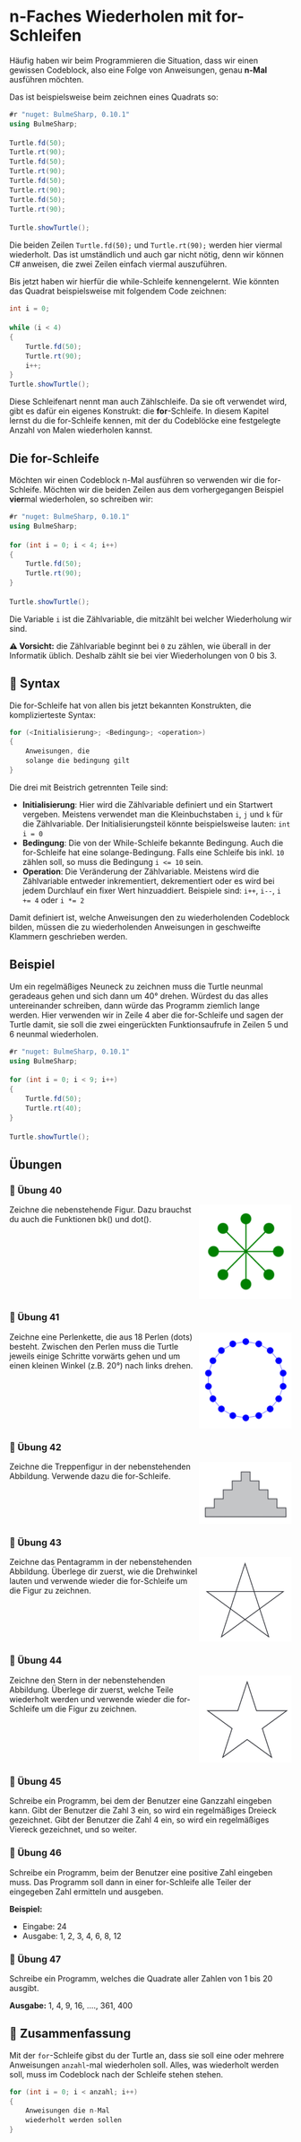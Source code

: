 # n-Faches Wiederholen mit for-Schleifen

Häufig haben wir beim Programmieren die Situation,
dass wir einen gewissen Codeblock, also eine Folge von Anweisungen,
genau **n-Mal** ausführen möchten.

Das ist beispielsweise beim zeichnen eines Quadrats so:

```cs
#r "nuget: BulmeSharp, 0.10.1"
using BulmeSharp;

Turtle.fd(50);
Turtle.rt(90);
Turtle.fd(50);
Turtle.rt(90);
Turtle.fd(50);
Turtle.rt(90);
Turtle.fd(50);
Turtle.rt(90);

Turtle.showTurtle();
```

Die beiden Zeilen `Turtle.fd(50);` und `Turtle.rt(90);` werden hier viermal wiederholt.
Das ist umständlich und auch gar nicht nötig, denn wir können
C# anweisen, die zwei Zeilen einfach viermal auszuführen.

Bis jetzt haben wir hierfür die while-Schleife kennengelernt.
Wie könnten das Quadrat beispielsweise mit folgendem Code zeichnen:

```cs
int i = 0;

while (i < 4)
{
    Turtle.fd(50);
    Turtle.rt(90);
    i++;
}
Turtle.showTurtle();
```

Diese Schleifenart nennt man auch Zählschleife.
Da sie oft verwendet wird, gibt es dafür ein eigenes Konstrukt:
die **for**-Schleife. In diesem Kapitel lernst du die for-Schleife kennen,
mit der du Codeblöcke eine festgelegte Anzahl von Malen wiederholen kannst.

## Die for-Schleife

Möchten wir einen Codeblock n-Mal ausführen so verwenden wir die for-Schleife.
Möchten wir die beiden Zeilen aus dem vorhergegangen
Beispiel **vier**mal wiederholen, so schreiben wir:

```cs
#r "nuget: BulmeSharp, 0.10.1"
using BulmeSharp;

for (int i = 0; i < 4; i++)
{
    Turtle.fd(50);
    Turtle.rt(90);
}

Turtle.showTurtle();
```

Die Variable `i` ist die Zählvariable, die mitzählt bei welcher Wiederholung wir sind.

**⚠️ Vorsicht:** die Zählvariable beginnt bei `0` zu zählen,
wie überall in der Informatik üblich.
Deshalb zählt sie bei vier Wiederholungen von 0 bis 3.

## 📜 Syntax

Die for-Schleife hat von allen bis jetzt bekannten Konstrukten,
die komplizierteste Syntax:

```cs
for (<Initialisierung>; <Bedingung>; <operation>)
{
    Anweisungen, die
    solange die bedingung gilt
}
```

Die drei mit Beistrich getrennten Teile sind:

* **Initialisierung**: Hier wird die Zählvariable definiert und ein Startwert vergeben. Meistens verwendet man die Kleinbuchstaben `i`, `j` und `k` für die Zählvariable. Der Initialisierungsteil könnte beispielsweise lauten: `int i = 0`
* **Bedingung**: Die von der While-Schleife bekannte Bedingung. Auch die for-Schleife hat eine solange-Bedingung. Falls eine Schleife bis inkl. `10` zählen soll, so muss die Bedingung `i <= 10` sein.
* **Operation**: Die Veränderung der Zählvariable. Meistens wird die Zählvariable entweder inkrementiert, dekrementiert oder es wird bei jedem Durchlauf ein fixer Wert hinzuaddiert. Beispiele sind: `i++`, `i--`, `i += 4` oder `i *= 2`


Damit definiert ist, welche Anweisungen den zu wiederholenden Codeblock bilden,
müssen die zu wiederholenden Anweisungen in geschweifte Klammern geschrieben werden.



## Beispiel
Um ein regelmäßiges Neuneck zu zeichnen muss
die Turtle neunmal geradeaus gehen und sich dann um 40° drehen.
Würdest du das alles untereinander schreiben, dann würde das Programm ziemlich lange werden.
Hier verwenden wir in Zeile 4 aber die
for-Schleife und sagen der Turtle damit, sie soll die zwei eingerückten
Funktionsaufrufe in Zeilen 5 und 6 neunmal wiederholen.

```cs
#r "nuget: BulmeSharp, 0.10.1"
using BulmeSharp;

for (int i = 0; i < 9; i++)
{
    Turtle.fd(50);
    Turtle.rt(40);
}

Turtle.showTurtle();
```



## Übungen

### 📝 Übung 40
<img style="float: right; width:33%" src="./images/stern.png">
Zeichne die nebenstehende Figur. Dazu brauchst du auch die Funktionen bk() und dot().
<div style="clear:both;"></div>

### 📝 Übung 41
<img style="float: right; width:33%" src="./images/ring.png">
Zeichne eine Perlenkette, die aus 18 Perlen (dots) besteht. Zwischen den Perlen muss die Turtle jeweils einige Schritte vorwärts gehen und um einen kleinen Winkel (z.B. 20°) nach links drehen.
<div style="clear:both;"></div>

### 📝 Übung 42
<img style="float: right; width:33%" src="./images/pyramid.png">
Zeichne die Treppenfigur in der nebenstehenden Abbildung.
Verwende dazu die for-Schleife.
<div style="clear:both;"></div>

### 📝 Übung 43
<img style="float: right; width:33%" src="./images/pentagram.png">
Zeichne das Pentagramm in der nebenstehenden Abbildung.
Überlege dir zuerst, wie die Drehwinkel lauten
und verwende wieder die for-Schleife um die Figur zu zeichnen.
<div style="clear:both;"></div>

### 📝 Übung 44
<img style="float: right; width:33%" src="./images/star.png">
Zeichne den Stern in der nebenstehenden Abbildung.
Überlege dir zuerst, welche Teile wiederholt werden 
und verwende wieder die for-Schleife um die Figur zu zeichnen.
<div style="clear:both;"></div>

### 📝 Übung 45
Schreibe ein Programm, bei dem der Benutzer eine Ganzzahl eingeben kann.
Gibt der Benutzer die Zahl 3 ein, so wird ein regelmäßiges Dreieck gezeichnet.
Gibt der Benutzer die Zahl 4 ein, so wird ein regelmäßiges Viereck gezeichnet,
und so weiter.

### 📝 Übung 46

Schreibe ein Programm, beim der Benutzer eine positive Zahl eingeben muss. Das Programm
soll dann in einer for-Schleife alle Teiler der eingegeben Zahl ermitteln und ausgeben.

**Beispiel:** 

* Eingabe: 24
* Ausgabe: 1, 2, 3, 4, 6, 8, 12

### 📝 Übung 47
Schreibe ein Programm, welches die Quadrate aller Zahlen von 1 bis 20 ausgibt.

**Ausgabe:** 1, 4, 9, 16, ...., 361, 400

## 🧭 Zusammenfassung
Mit der `for`-Schleife gibst du der Turtle an,
dass sie soll eine oder mehrere Anweisungen `anzahl`-mal wiederholen soll.
Alles, was wiederholt werden soll, muss im Codeblock nach der Schleife stehen stehen.

```cs
for (int i = 0; i < anzahl; i++)
{
    Anweisungen die n-Mal
    wiederholt werden sollen
}
```































